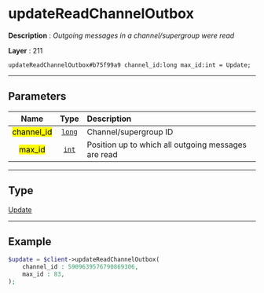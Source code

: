 # updateReadChannelOutbox

**Description** : *Outgoing messages in a channel/supergroup were read*

**Layer** : 211

```tl
updateReadChannelOutbox#b75f99a9 channel_id:long max_id:int = Update;
```

---

## Parameters

| Name | Type | Description |
| :---: | :---: | :--- |
| <mark>channel_id</mark> | [`long`](type/long) | Channel/supergroup ID |
| <mark>max_id</mark> | [`int`](type/int) | Position up to which all outgoing messages are read |

---

## Type

[Update](type/Update)

---

## Example

```php
$update = $client->updateReadChannelOutbox(
	channel_id : 5909639576790869306,
	max_id : 83,
);
```